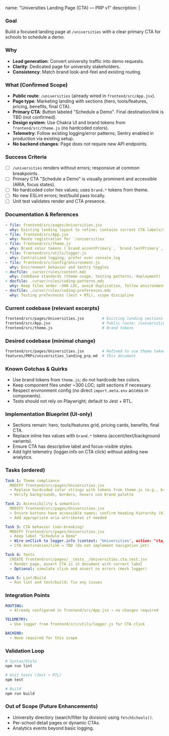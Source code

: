 name: "Universities Landing Page (CTA) — PRP v1"
description: |

### Goal
Build a focused landing page at `/universities` with a clear primary CTA for schools to schedule a demo.

### Why
- **Lead generation**: Convert university traffic into demo requests.
- **Clarity**: Dedicated page for university stakeholders.
- **Consistency**: Match brand look-and-feel and existing routing.

### What (Confirmed Scope)
- **Public route**: `/universities` (already wired in `frontend/src/App.jsx`).
- **Page type**: Marketing landing with sections (hero, tools/features, pricing, benefits, final CTA).
- **Primary CTA**: Button labeled "Schedule a Demo". Final destination/link is TBD (not confirmed).
- **Design system**: Use Chakra UI and brand tokens from `frontend/src/theme.js` (no hardcoded colors).
- **Telemetry**: Follow existing logging/error patterns; Sentry enabled in production via existing setup.
- **No backend changes**: Page does not require new API endpoints.

### Success Criteria
- [ ] `/universities` renders without errors; responsive at common breakpoints.
- [ ] Primary CTA "Schedule a Demo" is visually prominent and accessible (ARIA, focus states).
- [ ] No hardcoded color hex values; uses `brand.*` tokens from theme.
- [ ] No new ESLint errors; test/build pass locally.
- [ ] Unit test validates render and CTA presence.

### Documentation & References
```yaml
- file: frontend/src/pages/Universities.jsx
  why: Existing landing layout to refine; contains current CTA labels/sections
- file: frontend/src/App.jsx
  why: Route registration for `/universities`
- file: frontend/src/theme.js
  why: Brand color tokens (`brand.accentPrimary`, `brand.textPrimary`, etc.)
- file: frontend/src/utils/logger.js
  why: Centralized logging; prefer over console.log
- file: frontend/src/config/environment.js
  why: Environment behavior and Sentry toggles
- docfile: .cursor/rules/context.mdc
  why: Codebase standards (theme usage, testing patterns, deployment)
- docfile: .cursor/rules/coding-patterns.mdc
  why: Keep files under ~300 LOC, avoid duplication, follow environments
- docfile: .cursor/rules/coding-preferences.mdc
  why: Testing preferences (Jest + RTL), scope discipline
```

### Current codebase (relevant excerpts)
```bash
frontend/src/pages/Universities.jsx        # Existing landing sections + CTA labels
frontend/src/App.jsx                       # Public route: /universities
frontend/src/theme.js                      # Brand tokens
```

### Desired codebase (minimal change)
```bash
frontend/src/pages/Universities.jsx        # Refined to use theme tokens; CTA wired per TBD link
features/PRPs/universities_landing_prp.md  # This document
```

### Known Gotchas & Quirks
- Use brand tokens from `theme.js`; do not hardcode hex colors.
- Keep component files under ~300 LOC; split sections if necessary.
- Respect environment config (no direct `import.meta.env` access in components).
- Tests should not rely on Playwright; default to Jest + RTL.

### Implementation Blueprint (UI-only)
- Sections remain: hero, tools/features grid, pricing cards, benefits, final CTA.
- Replace inline hex values with `brand.*` tokens (accent/text/background variants).
- Ensure CTA has descriptive label and focus-visible styles.
- Add light telemetry (logger.info on CTA click) without adding new analytics.

### Tasks (ordered)
```yaml
Task 1: Theme compliance
  MODIFY frontend/src/pages/Universities.jsx
  - Replace hardcoded color strings with tokens from theme.js (e.g., brand.accentPrimary, brand.textPrimary)
  - Verify backgrounds, borders, hovers use brand palette

Task 2: Accessibility & semantics
  MODIFY frontend/src/pages/Universities.jsx
  - Ensure buttons have accessible names; confirm heading hierarchy (h1→h2→h3)
  - Add appropriate aria attributes if needed

Task 3: CTA behavior (non-breaking)
  MODIFY frontend/src/pages/Universities.jsx
  - Keep label "Schedule a Demo"
  - Wire onClick to logger.info (context: "Universities", action: "cta_click")
  - CTA destination/link = TBD (do not implement navigation yet)

Task 4: Tests
  CREATE frontend/src/pages/__tests__/Universities.cta.test.jsx
  - Render page, assert CTA is in document with correct label
  - Optional: simulate click and assert no errors (mock logger)

Task 5: Lint/Build
  - Run lint and test/build; fix any issues
```

### Integration Points
```yaml
ROUTING:
  - Already configured in frontend/src/App.jsx → no changes required

TELEMETRY:
  - Use logger from frontend/src/utils/logger.js for CTA click

BACKEND:
  - None required for this scope
```

### Validation Loop
```bash
# Syntax/Style
npm run lint

# Unit tests (Jest + RTL)
npm test

# Build
npm run build
```

### Out of Scope (Future Enhancements)
- University directory (search/filter by division) using `fetchSchools()`.
- Per-school detail pages or dynamic CTAs.
- Analytics events beyond basic logging.
